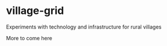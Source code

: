 # village-grid
Experiments with technology and infrastructure for rural villages

More to come here
